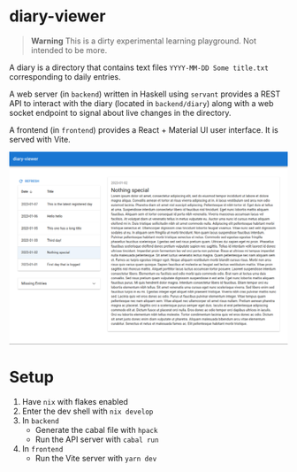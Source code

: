 # diary-viewer

> **Warning**
> This is a dirty experimental learning playground. Not intended to be more.

A diary is a directory that contains text files `YYYY-MM-DD Some title.txt` corresponding to daily entries.

A web server (in `backend`) written in Haskell using `servant` provides a REST API to interact with the diary (located in `backend/diary`) along with a web socket endpoint to signal about live changes in the directory.

A frontend (in `frontend`) provides a React + Material UI user interface. It is served with Vite.

![image](screenshot.png)

# Setup

1. Have `nix` with flakes enabled
2. Enter the dev shell with `nix develop`
3. In `backend`
    * Generate the cabal file with `hpack`
    * Run the API server with `cabal run`
4. In `frontend`
    * Run the Vite server with `yarn dev`

